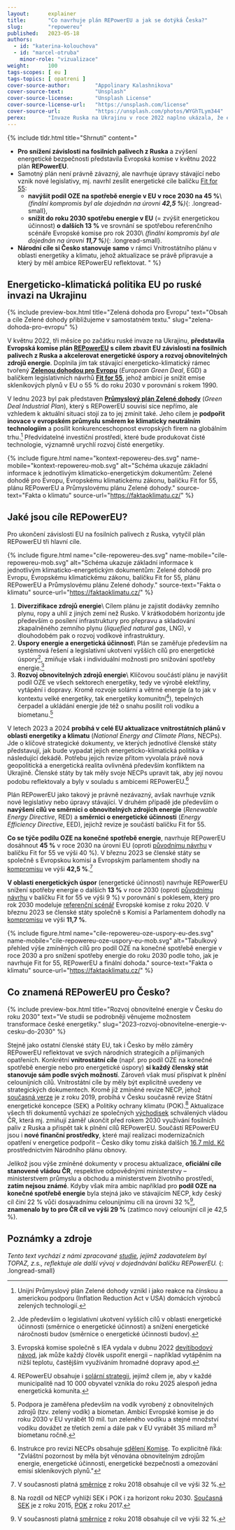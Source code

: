 ```yaml
---
layout:      explainer
title:       "Co navrhuje plán REPowerEU a jak se dotýká Česka?"
slug:        "repowereu"
published:   2023-05-18
authors:
  - id: "katerina-kolouchova"
  - id: "marcel-otruba"
    minor-role: "vizualizace"
weight:      100
tags-scopes: [ eu ]
tags-topics: [ opatreni ]
cover-source-author:        "Appolinary Kalashnikova"
cover-source-text:          "Unsplash"
cover-source-license:       "Unsplash License"
cover-source-license-url:   "https://unsplash.com/license"
cover-source-url:           "https://unsplash.com/photos/WYGhTLym344"
perex:       "Invaze Ruska na Ukrajinu v roce 2022 naplno ukázala, že energetická i klimatická krize mají společného jmenovatele: fosilní paliva. Zároveň už dnes víme, že na cestě ke klimatické neutralitě nemůžeme dále spoléhat na fosilní plyn coby přechodné řešení. Současnou krizi je však možné vnímat i jako příležitost k přechodu na čisté zdroje energie, k investicím do energetické účinnosti a úspor a také k zajištění větší evropské a národní energetické soběstačnosti a bezpečnosti. Tyto změny současně povedou ke snížení emisí skleníkových plynů a naplnění závazků Pařížské dohody."
---
```


{% include tldr.html
    title="Shrnutí"
    content="
- **Pro snížení závislosti na fosilních palivech z Ruska** a zvýšení energetické bezpečnosti představila Evropská komise v květnu 2022 plán **REPowerEU**.
- Samotný plán není právně závazný, ale navrhuje úpravy stávající nebo vznik nové legislativy, mj. navrhl zesílit energetické cíle balíčku [Fit for 55](/infografiky/fit-for-55):
  - **navýšit podíl OZE na spotřebě energie v EU v roce 2030 na 45 %**\\
  _(finální kompromis byl ale dojednán na úrovni **42,5 %**)_{: .longread-small},
  - **snížit do roku 2030 spotřebu energie v EU** (= zvýšit energetickou účinnost) **o dalších 13 %** ve srovnání se spotřebou referenčního scénáře Evropské komise pro rok 2030\\
  _(finální kompromis byl ale dojednán na úrovni **11,7 %**)_{: .longread-small}.
- **Národní cíle si Česko stanovuje samo** v rámci Vnitrostátního plánu v oblasti energetiky a klimatu, jehož aktualizace se právě připravuje a který by měl ambice REPowerEU reflektovat.
" %}

## Energeticko-klimatická politika EU po ruské invazi na Ukrajinu

{% include preview-box.html
    title="Zelená dohoda pro Evropu"
    text="Obsah a cíle Zelené dohody přibližujeme v samostatném textu."
    slug="zelena-dohoda-pro-evropu"
%}

V květnu 2022, tři měsíce po začátku ruské invaze na Ukrajinu, **představila Evropská komise plán [REPowerEU](https://eur-lex.europa.eu/legal-content/CS/TXT/HTML/?uri=CELEX:52022DC0230) s cílem zbavit EU závislosti na fosilních palivech z Ruska a akcelerovat energetické úspory a rozvoj obnovitelných zdrojů energie**. Doplnila jím tak stávající energeticko-klimatický rámec tvořený [**Zelenou dohodou pro Evropu**](https://eur-lex.europa.eu/legal-content/CS/TXT/?qid=1576150542719&uri=COM%3A2019%3A640%3AFIN) (*European Green Deal*, EGD) a balíčkem legislativních návrhů [**Fit for 55**](/infografiky/fit-for-55), jehož ambicí je snížit emise skleníkových plynů v EU o 55 % do roku 2030 v porovnání s rokem 1990.

V lednu 2023 byl pak představen [**Průmyslový plán Zelené dohody**](https://eur-lex.europa.eu/legal-content/CS/TXT/HTML/?uri=CELEX:52023DC0062&from=CS) (*Green Deal Industrial Plan*), který s  REPowerEU souvisí sice nepřímo, ale vzhledem k aktuální situaci stojí za to jej zmínit také. Jeho cílem je **podpořit inovace v evropském průmyslu směrem ke klimaticky neutrálním technologiím** a posílit konkurenceschopnost evropských firem na globálním trhu.[^gdip] Předvídatelné investiční prostředí, které bude produkovat čisté technologie, významně urychlí rozvoj čisté energetiky.

{% include figure.html
    name="kontext-repowereu-des.svg"
    name-mobile="kontext-repowereu-mob.svg"
    alt="Schéma ukazuje základní informace k jednotlivým klimaticko-energetickým dokumentům: Zelené dohodě pro Evropu, Evropskému klimatickému zákonu, balíčku Fit for 55, plánu REPowerEU a Průmyslovému plánu Zelené dohody."
    source-text="Fakta o klimatu"
    source-url="https://faktaoklimatu.cz/"
%}

## Jaké jsou cíle REPowerEU?

Pro ukončení závislosti EU na fosilních palivech z Ruska, vytyčil plán REPowerEU tři hlavní cíle.

{% include figure.html
    name="cile-repowereu-des.svg"
    name-mobile="cile-repowereu-mob.svg"
    alt="Schéma ukazuje základní informace k jednotlivým klimaticko-energetickým dokumentům: Zelené dohodě pro Evropu, Evropskému klimatickému zákonu, balíčku Fit for 55, plánu REPowerEU a Průmyslovému plánu Zelené dohody."
    source-text="Fakta o klimatu"
    source-url="https://faktaoklimatu.cz/"
%}

1. **Diverzifikace zdrojů energie**\\
    Cílem plánu je zajistit dodávky zemního plynu, ropy a uhlí z jiných zemí než Rusko. V krátkodobém horizontu jde především o posílení infrastruktury pro přepravu a skladování zkapalněného zemního plynu (*liquefied natural gas*, LNG), v dlouhodobém pak o rozvoj vodíkové infrastruktury.
2. **Úspory energie a energetická účinnost**\\
    Plán se zaměřuje především na systémová řešení a legislativní ukotvení vyšších cílů pro energetické úspory[^opatreni-systemova], zmiňuje však i individuální možnosti pro snižování spotřeby energie.[^opatreni-individualni]
3. **Rozvoj obnovitelných zdrojů energie**\\
    Klíčovou součástí plánu je navýšit podíl OZE ve všech sektorech energetiky, tedy ve výrobě elektřiny, vytápění i dopravy. Kromě rozvoje solární a větrné energie (a to jak v kontextu velké energetiky, tak energetiky komunitní[^solarni-strategie]), tepelných čerpadel a ukládání energie jde též o snahu posílit roli vodíku a biometanu.[^vodik]

V letech 2023 a 2024 **probíhá v celé EU aktualizace vnitrostátních plánů v oblasti energetiky a klimatu** (*National Energy and Climate Plans*, NECPs). Jde o klíčové strategické dokumenty, ve kterých jednotlivé členské státy představují, jak bude vypadat jejich energeticko-klimatická politika v následující dekádě. Potřebu jejich revize přitom vyvolala právě nová geopolitická a energetická realita ovlivněná především konfliktem na Ukrajině. Členské státy by tak měly svoje NECPs upravit tak, aby její novou podobu reflektovaly a byly v souladu s ambicemi REPowerEU.[^revize-necp]

Plán REPowerEU jako takový je právně nezávazný, avšak navrhuje vznik nové legislativy nebo úpravy stávající. V druhém případě jde především o **navýšení cílů ve směrnici o obnovitelných zdrojích energie** (*Renewable Energy Directive*, RED) a **směrnici o energetické účinnosti** (*Energy Efficiency Directive*, EED), jejichž revize je součástí balíčku Fit for 55.

**Co se týče podílu OZE na konečné spotřebě energie**, navrhuje REPowerEU dosáhnout **45 %** v roce 2030 na úrovni EU (oproti [původnímu návrhu](https://eur-lex.europa.eu/legal-content/CS/TXT/?uri=CELEX%3A52021PC0557) v balíčku Fit for 55 ve výši 40 %). V březnu 2023 se členské státy se společně s Evropskou komisí a Evropským parlamentem shodly na [kompromisu](https://ec.europa.eu/commission/presscorner/detail/cs/IP_23_2061) ve výši **42,5 %**.[^red]

**V oblasti energetických úspor** (energetické účinnosti) navrhuje REPowerEU snížení spotřeby energie o dalších **13 %** v roce 2030 (oproti [původnímu návrhu](https://eur-lex.europa.eu/legal-content/CS/TXT/?uri=CELEX%3A52021PC0558) v balíčku Fit for 55 ve výši 9 %) v porovnání s poklesem, který pro rok 2030 modeluje [referenční scénář](https://energy.ec.europa.eu/data-and-analysis/energy-modelling/eu-reference-scenario-2020_en) Evropské komise z roku 2020. V březnu 2023 se členské státy společně s Komisí a Parlamentem dohodly na [kompromisu](https://ec.europa.eu/commission/presscorner/detail/cs/IP_23_1581) ve výši **11,7 %**.

{% include figure.html
    name="cile-repowereu-oze-uspory-eu-des.svg"
    name-mobile="cile-repowereu-oze-uspory-eu-mob.svg"
    alt="Tabulkový přehled výše zmíněných cílů pro podíl OZE na konečné spotřebě energie v roce 2030 a pro snížení spotřeby energie do roku 2030 podle toho, jak je navrhuje Fit for 55, REPowerEU a finální dohoda."
    source-text="Fakta o klimatu"
    source-url="https://faktaoklimatu.cz/"
%}

## Co znamená REPowerEU pro Česko?

{% include preview-box.html
    title="Rozvoj obnovitelné energie v Česku do roku 2030"
    text="Ve studii se podrobněji věnujeme možnostem transformace české energetiky."
    slug="2023-rozvoj-obnovitelne-energie-v-cesku-do-2030"
%}

Stejně jako ostatní členské státy EU, tak i Česko by  mělo záměry REPowerEU reflektovat ve svých národních strategicíh a přijímaných opatřeních. Konkrétní **vnitrostátní cíle** (např. pro podíl OZE na konečné spotřebě energie nebo pro energetické úspory) **si každý členský stát stanovuje sám podle svých možností**. Zároveň však musí přispívat k plnění celounijních cílů. Vnitrostátní cíle by měly být explicitně uvedeny ve strategických dokumentech. Kromě již zmíněné revize NECP, jehož [současná verze](https://www.mpo.cz/cz/energetika/strategicke-a-koncepcni-dokumenty/vnitrostatni-plan-ceske-republiky-v-oblasti-energetiky-a-klimatu--252016/) je z roku 2019, probíhá v Česku současně revize Státní energetické koncepce (SEK) a Politiky ochrany klimatu (POK).[^sek-pok] Aktualizace všech tří dokumentů vychází ze společných [východisek](https://www.mpo.cz/assets/cz/energetika/strategicke-a-koncepcni-dokumenty/2023/4/Vychodiska-aktualizace-Statni-energeticke-koncepce-CR-a-souvisejicich-strategickych-dokumentu.docx) schválených vládou ČR, která mj. zmiňují záměř ukončit před rokem 2030 využívání fosilních paliv z Ruska a přispět tak k plnění cílů REPowerEU. Součástí REPowerEU jsou i **nové finanční prostředky**, které mají realizaci modernizačních opatření v energetice podpořit – Česko díky tomu získá dalších [16,7 mld. Kč](https://www.mfcr.cz/cs/zahranicni-sektor/rada-eu-ecofin/zasedani-rady-ecofin/2022/ecofin-ministri-maji-dohodu-na-rozdeleni-48934/) prostřednictvím Národního plánu obnovy.

Jelikož jsou výše zmíněné dokumenty v procesu aktualizace, **oficiální cíle stanovené vládou ČR**, respektive odpovědnými ministerstvy – ministerstvem průmyslu a obchodu a ministerstvem životního prostředí, **zatím nejsou známé**. Kdyby však míra ambic například pro **podíl OZE na konečné spotřebě energie** byla stejná jako ve stávajícím NECP, kdy český cíl činí 22 % vůči dosavadnímu celounijnímu cíli na úrovni 32 %[^red], **znamenalo by to pro ČR cíl ve výši 29 %** (zatímco nový celounijní cíl je 42,5 %).

## Poznámky a zdroje

_Tento text vychází z námi zpracované [studie](/studie/2023-rozvoj-obnovitelne-energie-v-cesku-do-2030), jejímž zadavatelem byl TOPAZ, z.s., reflektuje ale další vývoj v dojednávání balíčku REPowerEU._
{: .longread-small}

[^energeticka-krize]: Energetická krize začala už v roce 2021, a to v důsledku následujících faktorů: nečekaně rychlá obnova ekonomiky po pandemii; počasí (především sucho); údržba – a tedy dočasné odstavení – jaderných elektráren; a cílené omezování dodávek plynu ze strany Ruska. Více k tématu např. na [stránkách IEA](https://www.iea.org/topics/global-energy-crisis).
[^gdip]: Unijní Průmyslový plán Zelené dohody vznikl i jako reakce na čínskou a americkou podporu (Inflation Reduction Act v USA) domácích výrobců zelených technologií.
[^opatreni-systemova]: Jde především o legislativní ukotvení vyšších cílů v oblasti energetické účinnosti (směrnice o energetické účinnosti) a snížení energetické náročnosti budov (směrnice o energetické účinnosti budov).
[^opatreni-individualni]: Evropská komise společně s IEA vydala v dubnu 2022 [devítibodový návod](https://www.iea.org/reports/playing-my-part), jak může každý člověk uspořit energii – například vytápěním na nižší teplotu, častějším využíváním hromadné dopravy apod.
[^solarni-strategie]: REPowerEU obsahuje i [solární strategii](https://eur-lex.europa.eu/legal-content/CS/TXT/HTML/?uri=CELEX:52022DC0221&from=EN), jejímž cílem je, aby v každé municipalitě nad 10 000 obyvatel vznikla do roku 2025 alespoň jedna energetická komunita.
[^vodik]: Podpora je zaměřena především na vodík vyrobený z obnovitelných zdrojů (tzv. zelený vodík) a biometan. Ambicí Evropské komise je do roku 2030 v EU vyrábět 10 mil. tun zeleného vodíku a stejné množství vodíku dovážet ze třetích zemí a dále pak v EU vyrábět 35 miliard m<sup>3</sup> biometanu ročně.
[^revize-necp]: Instrukce pro revizi NECPs obsahuje [sdělení Komise](https://energy.ec.europa.eu/document/download/844d6896-2fe8-4e2b-b052-bf7169d9be3a_cs). To explicitně říká: "Zvláštní pozornost by měla být věnována obnovitelným zdrojům energie, energetické účinnosti, energetické bezpečnosti a omezování emisí skleníkových plynů."
[^sek-pok]: Na rozdíl od NECP vyhlíží SEK i POK i za horizont roku 2030. [Současná SEK](https://www.mpo.cz/dokument158059.html) je z roku 2015, [POK](https://www.mzp.cz/cz/politika_ochrany_klimatu_2017) z roku 2017.
[^red]: V současnosti platná [směrnice](https://eur-lex.europa.eu/legal-content/cs/TXT/?uri=CELEX:32018L2001) z roku 2018 obsahuje cíl ve výši 32 %.
